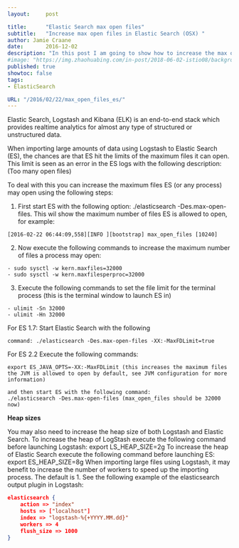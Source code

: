 ```yaml
---
layout:     post

title:      "Elastic Search max open files"
subtitle:   "Increase max open files in Elastic Search (OSX) "
author: Jamie Craane
date:       2016-12-02
description: "In this post I am going to show how to increase the max open files for Elastic Search on OSX."
#image: "https://img.zhaohuabing.com/in-post/2018-06-02-istio08/background.jpg"
published: true
showtoc: false
tags:
- ElasticSearch

URL: "/2016/02/22/max_open_files_es/"
---
```


Elastic Search, Logstash and Kibana (ELK) is an end-to-end stack which provides realtime analytics for almost any type of structured or unstructured data.

When importing large amounts of data using Logstash to Elastic Search (ES), the chances are that ES hit the limits of the maximum files it can open. This limit is seen as an error in the ES logs with the following description: (Too many open files)

To deal with this you can increase the maximum files ES (or any process) may open using the following steps:

1. First start ES with the following option: ./elasticsearch -Des.max-open-files. This wil show the maximum number of files ES is allowed to open, for example: 

```text
[2016-02-22 06:44:09,558][INFO ][bootstrap] max_open_files [10240]
```   

2. Now execute the following commands to increase the maximum number of files a process may open:

```text
- sudo sysctl -w kern.maxfiles=32000 
- sudo sysctl -w kern.maxfilesperproc=32000
```

3. Execute the following commands to set the file limit for the terminal process (this is the terminal window to launch ES in)

```text
- ulimit -Sn 32000
- ulimit -Hn 32000
```

For ES 1.7:
Start Elastic Search with the following

```text
command: ./elasticsearch -Des.max-open-files -XX:-MaxFDLimit=true
```

For ES 2.2
Execute the following commands:

```text
export ES_JAVA_OPTS=-XX:-MaxFDLimit (this increases the maximum files the JVM is allowed to open by default, see JVM configuration for more information)

and then start ES with the following command: 
./elasticsearch -Des.max-open-files (max_open_files should be 32000 now)
```

**Heap sizes**

You may also need to increase the heap size of both Logstash and Elastic Search.
To increase the heap of LogStash execute the following command before launching Logstash: export LS_HEAP_SIZE=2g
To increase the heap of Elastic Search execute the following command before launching ES: export ES_HEAP_SIZE=8g
When importing large files using Logstash, it may benefit to increase the number of workers to speed up the importing process. The default is 1. See the following example of the elasticsearch output plugin in Logstash:

```json
elasticsearch {
    action => "index"
    hosts => ["localhost"]
    index => "logstash-%{+YYYY.MM.dd}"
    workers => 4
    flush_size => 1000
}
```
